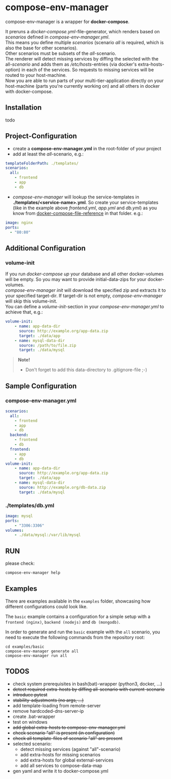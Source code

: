 # compose-env-manager
compose-env-manager is a wrapper for **docker-compose**.

It preruns a *docker-compose.yml*-file-generator, which renders based on *scenarios* defined in *compose-env-manager.yml*.  
This means you define multiple *scenarios* (scenario *all* is required, which is also the base for other scenarios).  
Other scenarios must be subsets of the *all*-scenario.  
The renderer will detect missing services by diffing the selected with the all-*scenario* and adds them as */etc/hosts*-entries (via docker's extra-hosts-option) in each of the services. So requests to missing services will be routed to your host-machine.  
Now you are able to run parts of your multi-tier-application directly on your host-machine (parts you're currently working on) and all others in docker with docker-compose.  

## Installation
todo
## Project-Configuration
- create a **compose-env-manager.yml** in the root-folder of your project
- add at least the *all*-scenario, e.g.:

```yaml
templateFolderPath: ./templates/
scenarios:
  all:
    - frontend
    - app
    - db
```
- *compose-env-manager* will lookup the service-templates in **./templates/\<service-name\>.yml**. So create your service-templates (like in the example above *frontend.yml*, *app.yml* and *db.yml*) as you know from [docker-compose-file-reference](https://docs.docker.com/compose/compose-file/) in that folder. e.g.:

```yaml
image: nginx
ports:
  - "80:80"
```
## Additional Configuration
### volume-init
If you run *docker-compose up* your database and all other docker-volumes will be empty. So you may want to provide initial-data-zips for your docker-volumes.  
*compose-env-manager init* will download the specified zip and extracts it to your specified target-dir. If target-dir is not empty, *compose-env-manager* will skip this volume-init.  
You can define a *volume-init*-section in your *compose-env-manager.yml* to achieve that, e.g.:

```yaml
volume-init:
    - name: app-data-dir
      source: http://example.org/app-data.zip
      target: ./data/app
    - name: mysql-data-dir
      source: /path/to/file.zip 
      target: ./data/mysql
```

> **Note!**  
> - Don't forget to add this data-directory to .gitignore-file ;-)  

## Sample Configuration
### compose-env-manager.yml

```yaml
scenarios:
  all:
    - frontend
    - app
    - db
  backend:
    - frontend
    - db
  frontend:
    - app
    - db
volume-init:
    - name: app-data-dir
      source: http://example.org/app-data.zip
      target: ./data/app
    - name: mysql-data-dir
      source: http://example.org/db-data.zip
      target: ./data/mysql
```

### ./templates/db.yml

```yaml
image: mysql
ports:
    - "3306:3306"
volumes:
    - ./data/mysql:/var/lib/mysql
```

## RUN
please check:
```bash
compose-env-manager help
```

## Examples

There are examples available in the `examples` folder, showcasing how different configurations could look like.

The `basic` example contains a configuration for a simple setup with a `frontend (nginx)`, `backend (nodejs)` and `db (mongodb)`.

In order to generate and run the `basic` example with the `all` scenario, you need to execute the following commands from the repository root:

```
cd examples/basic
compose-env-manager generate all
compose-env-manager run all
```


## TODOS
- check system prerequisites in bash(bat)-wrapper (python3, docker, ...)
- ~~detect required extra-hosts by diffing all-scenario with current-scenario~~
- ~~introduce pytest~~
- ~~stability-adjustments (no args, ...)~~
- add template-loading from remote-server
- remove hardcoded-dns-server-ip
- create .bat-wrapper
- test on windows
- ~~add global extra-hosts to compose-env-manager.yml~~
- ~~check scenario "all" is present (in configuration)~~
- ~~check all template-files of scenario "all" are present~~
- selected scenario:
    - detect missing services (against "all"-scenario)
    - add extra-hosts for missing scenarios
    - add extra-hosts for global external-services
    - add all services to compose-data-map
- gen yaml and write it to docker-compose.yml 
